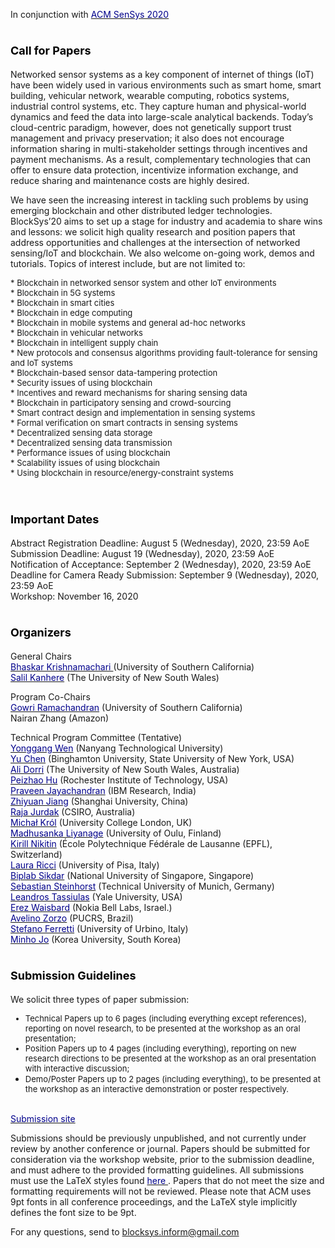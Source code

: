 In conjunction with [<font color="darkblue">ACM SenSys 2020</font>](http://sensys.acm.org/2020/)<br/>


# <font color="black" size="4"><b> Call for Papers </b></font>

Networked sensor systems as a key component of internet of things (IoT) have been widely used in various environments such as smart home, smart building, vehicular network, wearable computing, robotics systems, industrial control systems, etc. They capture human and physical-world dynamics and feed the data into large-scale analytical backends. Today’s cloud-centric paradigm, however, does not genetically support trust management and privacy preservation; it also does not encourage information sharing in multi-stakeholder settings through incentives and payment mechanisms. As a result, complementary technologies that can offer to ensure data protection, incentivize information exchange, and reduce sharing and maintenance costs are highly desired.

We have seen the increasing interest in tackling such problems by using emerging blockchain and other distributed ledger technologies. BlockSys’20 aims to set up a stage for industry and academia to share wins and lessons: we solicit high quality research and position papers that address opportunities and challenges at the intersection of networked sensing/IoT and blockchain. We also welcome on-going work, demos and tutorials. Topics of interest include, but are not limited to:

  <font size="2.75">
  * Blockchain in networked sensor system and other IoT environments<br/>
  * Blockchain in 5G systems<br/>
  * Blockchain in smart cities<br/>
  * Blockchain in edge computing<br/>
  * Blockchain in mobile systems and general ad-hoc networks<br/>
  * Blockchain in vehicular networks<br/>
  * Blockchain in intelligent supply chain<br/>
  * New protocols and consensus algorithms providing fault-tolerance for sensing and IoT systems<br/>
  * Blockchain-based sensor data-tampering protection<br/>
  * Security issues of using blockchain<br/>
  * Incentives and reward mechanisms for sharing sensing data<br/>
  * Blockchain in participatory sensing and crowd-sourcing<br/>
  * Smart contract design and implementation in sensing systems<br/>
  * Formal verification on smart contracts in sensing systems<br/>
  * Decentralized sensing data storage<br/>
  * Decentralized sensing data transmission<br/>
  * Performance issues of using blockchain<br/>
  * Scalability issues of using blockchain<br/>
  * Using blockchain in resource/energy-constraint systems<br/>
  </font><br/>

# <font color="black" size="4"><b> Important Dates</b> </font>

Abstract Registration Deadline:  August 5 (Wednesday), 2020, 23:59 AoE<br/> 
Submission Deadline:  August 19 (Wednesday), 2020, 23:59 AoE<br/>
Notification of Acceptance: September 2 (Wednesday), 2020, 23:59 AoE<br/>
Deadline for Camera Ready Submission: September 9 (Wednesday), 2020, 23:59 AoE<br/>
Workshop: November 16, 2020<br/>

# <font color="black" size="4"><b> Organizers</b> </font>

General Chairs<br/>
  [<font color="darkblue">Bhaskar Krishnamachari </font>](http://ceng.usc.edu/~bkrishna/) (University of Southern California)<br/>
  [<font color="darkblue">Salil Kanhere</font>](https://salilkanhere.net/) (The University of New South Wales)<br/>

Program Co-Chairs<br/>
  [<font color="darkblue">Gowri Ramachandran</font>](http://cci.usc.edu/index.php/gowri/) (University of Southern California)<br/>
  Nairan Zhang (Amazon)<br/>

Technical Program Committee (Tentative)<br/>
    [<font color="darkblue">Yonggang Wen</font>](http://www.ntu.edu.sg/home/ygwen/) (Nanyang Technological University)<br/>
    [<font color="darkblue">Yu Chen</font>](http://harvey.binghamton.edu/~ychen/) (Binghamton University, State University of New York, USA)<br/>
    [<font color="darkblue">Ali Dorri</font>](http://scholar.google.com/citations?user=pxA8dzYAAAAJ&hl=en) (The University of New South Wales, Australia)<br/>
    [<font color="darkblue">Peizhao Hu</font>](https://www.cs.rit.edu/~ph/) (Rochester Institute of Technology, USA)<br/>
    [<font color="darkblue">Praveen Jayachandran</font>](https://researcher.watson.ibm.com/researcher/view.php?person=in-praveen.j) (IBM Research, India)<br/>
    [<font color="darkblue">Zhiyuan Jiang</font>](https://zhiyuan-jiang.github.io/) (Shanghai University, China)<br/>
    [<font color="darkblue">Raja Jurdak</font>](https://people.csiro.au/J/R/Raja-Jurdak) (CSIRO, Australia)<br/>
    [<font color="darkblue">Michał Kr&oacute;l</font>](https://www.ucl.ac.uk/iccs/dr-michal-krol) (University College London, UK)<br/>
    [<font color="darkblue">Madhusanka Liyanage</font>](https://www.oulu.fi/university/researcher/madhusanka-liyanage) (University of Oulu, Finland)<br/>
    [<font color="darkblue">Kirill Nikitin</font>](https://nikirill.com/) (École Polytechnique Fédérale de Lausanne (EPFL), Switzerland)<br/>
    [<font color="darkblue">Laura Ricci</font>](http://pages.di.unipi.it/ricci/) (University of Pisa, Italy)<br/>
    [<font color="darkblue">Biplab Sikdar</font>](https://www.eng.nus.edu.sg/ece/staff/biplab-sikdar/) (National University of Singapore, Singapore)<br/>
    [<font color="darkblue">Sebastian Steinhorst</font>](https://www.professoren.tum.de/en/steinhorst-sebastian/) (Technical University of Munich, Germany)<br/>
    [<font color="darkblue">Leandros Tassiulas</font>](https://seas.yale.edu/faculty-research/faculty-directory/leandros-tassiulas) (Yale University, USA)<br/>
    [<font color="darkblue">Erez Waisbard</font>](https://www.bell-labs.com/usr/erez.waisbard) (Nokia Bell Labs, Israel.)<br/>
    [<font color="darkblue">Avelino Zorzo</font>](https://www.inf.pucrs.br/zorzo/) (PUCRS, Brazil)<br/>
    [<font color="darkblue">Stefano Ferretti</font>](https://www.unibo.it/sitoweb/s.ferretti/cv-en) (University of Urbino, Italy)<br/>
    [<font color="darkblue">Minho Jo</font>](https://scholar.google.com/citations?user=XMaiAcMAAAAJ&hl=zh-CN) (Korea University, South Korea)<br/>

# <font color="black" size="4"><b> Submission Guidelines</b> </font>

We solicit three types of paper submission:
  <font size="2.75">
  * Technical Papers up to 6 pages (including everything except references), reporting on novel research, to be presented at the workshop as an oral presentation; <br/>
  * Position Papers up to 4 pages (including everything), reporting on new research directions to be presented at the workshop as an oral presentation with interactive discussion; <br/>
  * Demo/Poster Papers up to 2 pages (including everything), to be presented at the workshop as an interactive demonstration or poster respectively.<br/>
  </font><br/>

[<font color="darkblue">Submission site </font>](https://blocksys20.hotcrp.com/)

Submissions should be previously unpublished, and not currently under review by another conference or journal. Papers should be submitted for consideration via the workshop website, prior to the submission deadline, and must adhere to the provided formatting guidelines. All submissions must use the LaTeX styles found [<font color="darkblue">here </font>](https://www.acm.org/publications/proceedings-template). Papers that do not meet the size and formatting requirements will not be reviewed. Please note that ACM uses 9pt fonts in all conference proceedings, and the LaTeX style implicitly defines the font size to be 9pt.  

For any questions, send to blocksys.inform@gmail.com
